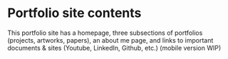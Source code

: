 # Portfolio site contents
This portfolio site has a homepage, three subsections of portfolios (projects, artworks, papers), an about me page, and links to important documents & sites (Youtube, LinkedIn, Github, etc.)
(mobile version WIP)
